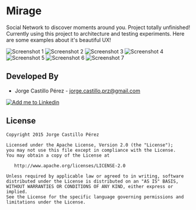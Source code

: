 Mirage
======
Social Network to discover moments around you. Project totally unfinished! Currently using this
project to architecture and testing experiments. Here are some examples about it's beautiful UX!

![Screenshot 1](/.raw/screen1.png)
![Screenshot 2](/.raw/screen2.png)
![Screenshot 3](/.raw/screen3.png)
![Screenshot 4](/.raw/screen4.png)
![Screenshot 5](/.raw/screen5.png)
![Screenshot 6](/.raw/screen6.png)
![Screenshot 7](/.raw/screen7.png)

Developed By
------------
* Jorge Castillo Pérez - <jorge.castillo.prz@gmail.com>

<a href="https://www.linkedin.com/in/jorgecastilloprz">
  <img alt="Add me to Linkedin" src="https://github.com/JorgeCastilloPrz/EasyMVP/blob/master/art/linkedin.png" />
</a>

License
-------

    Copyright 2015 Jorge Castillo Pérez

    Licensed under the Apache License, Version 2.0 (the "License");
    you may not use this file except in compliance with the License.
    You may obtain a copy of the License at

       http://www.apache.org/licenses/LICENSE-2.0

    Unless required by applicable law or agreed to in writing, software
    distributed under the License is distributed on an "AS IS" BASIS,
    WITHOUT WARRANTIES OR CONDITIONS OF ANY KIND, either express or implied.
    See the License for the specific language governing permissions and
    limitations under the License.

